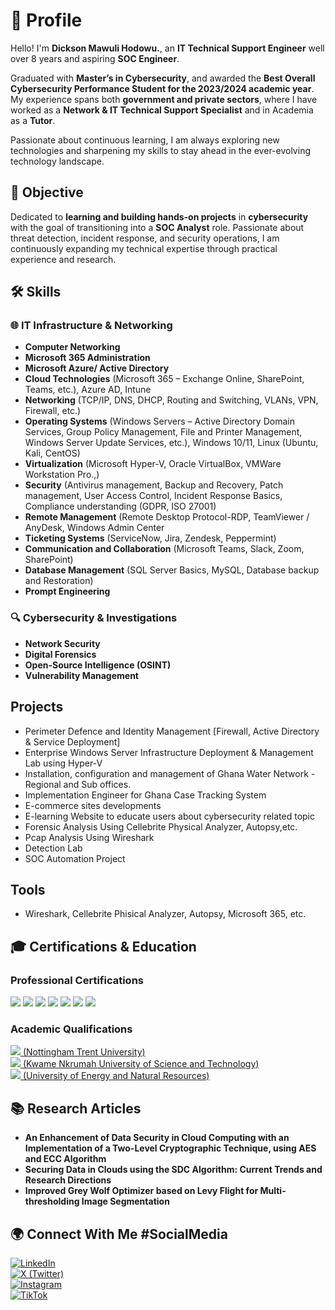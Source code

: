 # 🚀 Profile  

Hello! I'm **Dickson Mawuli Hodowu.**, an **IT Technical Support Engineer** well over 8 years and aspiring **SOC Engineer**.  

Graduated with **Master’s in Cybersecurity**, and awarded the **Best Overall Cybersecurity  Performance Student for the 2023/2024 academic year**.  My experience spans both **government and private sectors**, where I have worked as a **Network & IT Technical Support Specialist** and in Academia as a **Tutor**.  

Passionate about continuous learning, I am always exploring new technologies and sharpening my skills to stay ahead in the ever-evolving technology landscape.  

## 🎯 Objective  

Dedicated to **learning and building hands-on projects** in **cybersecurity** with the goal of transitioning into a **SOC Analyst** role. Passionate about threat detection, incident response, and security operations, I am continuously expanding my technical expertise through practical experience and research.  


## 🛠 Skills  

 

### 🌐 IT Infrastructure & Networking  
- **Computer Networking**  
- **Microsoft 365 Administration**  
- **Microsoft Azure/ Active Directory**
- **Cloud Technologies** (Microsoft 365 – Exchange Online, SharePoint, Teams, etc.), Azure AD, Intune
- 	**Networking** (TCP/IP, DNS, DHCP, Routing and Switching, VLANs, VPN, Firewall, etc.)
- 	**Operating Systems** (Windows Servers – Active Directory Domain Services, Group Policy Management, File and Printer Management, Windows Server Update Services, etc.), Windows 10/11, Linux (Ubuntu, Kali, CentOS)
- 	**Virtualization** (Microsoft Hyper-V, Oracle VirtualBox, VMWare Workstation Pro.,)
- 	**Security** (Antivirus management, Backup and Recovery, Patch management, User Access Control, Incident Response Basics, Compliance understanding (GDPR, ISO 27001)
- 	**Remote Management** (Remote Desktop Protocol-RDP, TeamViewer / AnyDesk, Windows Admin Center
- 	**Ticketing Systems** (ServiceNow, Jira, Zendesk, Peppermint)
- 	**Communication and Collaboration** (Microsoft Teams, Slack, Zoom, SharePoint)
- 	**Database Management** (SQL Server Basics, MySQL, Database backup and Restoration)
- 	**Prompt Engineering**

### 🔍 Cybersecurity & Investigations  
- **Network Security**
- **Digital Forensics**  
- **Open-Source Intelligence (OSINT)**  
- **Vulnerability Management** 

## Projects
- Perimeter Defence and Identity Management [Firewall, Active Directory & Service Deployment]
- Enterprise Windows Server Infrastructure Deployment & Management Lab using Hyper-V
- Installation, configuration and management of Ghana Water Network - Regional and Sub offices.
- Implementation Engineer for Ghana Case Tracking System 
- E-commerce sites developments
- E-learning Website to educate users about cybersecurity related topic
- Forensic Analysis Using Cellebrite Physical Analyzer, Autopsy,etc.
- Pcap Analysis Using Wireshark
- Detection Lab
- SOC Automation Project

 ## Tools
 - Wireshark, Cellebrite Phisical Analyzer, Autopsy, Microsoft 365, etc.

## 🎓 Certifications & Education
### Professional Certifications  
<div>
<img src="https://img.shields.io/badge/-Microsoft%20Certified%3A%20Azure%20Fundamentals-0078D4?style=for-the-badge&logo=microsoft-azure&logoColor=white" />
<img src="https://img.shields.io/badge/-CompTIA%20A%2B-EA2C24?style=for-the-badge&logo=comptia&logoColor=white" />
<img src="https://img.shields.io/badge/-Certified%20Ethical%20Hacker-000000?style=for-the-badge&logo=ceh&logoColor=white" />
<img src="https://img.shields.io/badge/-ISC2%20Certified%20in%20Cybersecurity-00ADEF?style=for-the-badge&logo=isc2&logoColor=white" />
<img src="https://img.shields.io/badge/-HCIA%20Routing%20%26%20Switching-FF0000?style=for-the-badge&logo=huawei&logoColor=white" />
<img src="https://img.shields.io/badge/-ICSI%20CNSS%20Certified%20Network%20Security%20Specialist-FFA500?style=for-the-badge&logo=security&logoColor=white" />
<img src="https://img.shields.io/badge/-TCM%20Practical%20Helpdesk-4CAF50?style=for-the-badge&logo=thecybermentor&logoColor=white" />
</div>

### Academic Qualifications  
<div>
<a href="#"><img src="https://img.shields.io/badge/-MSc%20Cybersecurity-1E90FF?style=for-the-badge&logo=academia&logoColor=white" /> (Nottingham Trent University)</a><br>
<a href="#"><img src="https://img.shields.io/badge/-MSc%20Computer%20Science-228B22?style=for-the-badge&logo=academia&logoColor=white" /> (Kwame Nkrumah University of Science and Technology) </a> <br>
<a href="#"><img src="https://img.shields.io/badge/-BSc%20Computer%20Science-8A2BE2?style=for-the-badge&logo=academia&logoColor=white" /> (University of Energy and Natural Resources)  </a><br>
</div>

## 📚 Research Articles  

- **An Enhancement of Data Security in Cloud Computing with an Implementation of a Two-Level Cryptographic Technique, using AES and ECC Algorithm**  
- **Securing Data in Clouds using the SDC Algorithm: Current Trends and Research Directions**  
- **Improved Grey Wolf Optimizer based on Levy Flight for Multi-thresholding Image Segmentation**  


## 🌍 Connect With Me  #SocialMedia

[![LinkedIn](https://img.shields.io/badge/-LinkedIn-0077B5?style=for-the-badge&logo=linkedin&logoColor=white)](https://linkedin.com/in/dkmh)  
[![X (Twitter)](https://img.shields.io/badge/-X-000000?style=for-the-badge&logo=x&logoColor=white)](https://x.com/mawugod)  
[![Instagram](https://img.shields.io/badge/-Instagram-E4405F?style=for-the-badge&logo=instagram&logoColor=white)](https://www.instagram.com/mawugod1?igsh=MWpidHVjeGNyeG5naQ==)  
[![TikTok](https://img.shields.io/badge/-TikTok-000000?style=for-the-badge&logo=tiktok&logoColor=white)](http://tiktok.com/@mawugod1)  
